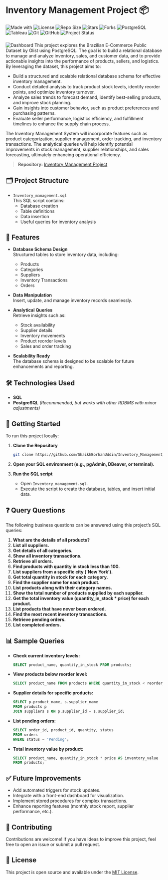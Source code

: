 # Inventory Management Project 📦
<!-- Project Badges -->
![Made with](https://img.shields.io/badge/Made%20with-SQL-blue?logo=database)
![License](https://img.shields.io/github/license/ShaikhBorhanUddin/Inventory_Management_Project)
![Repo Size](https://img.shields.io/github/repo-size/ShaikhBorhanUddin/Inventory_Management_Project)
![Stars](https://img.shields.io/github/stars/ShaikhBorhanUddin/Inventory_Management_Project?style=social)
![Forks](https://img.shields.io/github/forks/ShaikhBorhanUddin/Inventory_Management_Project?style=social)
![PostgreSQL](https://img.shields.io/badge/Database-PostgreSQL-336791?logo=postgresql&logoColor=white)
![Tableau](https://img.shields.io/badge/Tableau-Data%20Visualization-E97627?logo=Tableau&logoColor=white)
![Git](https://img.shields.io/badge/Version%20Control-Git-orange?logo=git&logoColor=white)
![GitHub](https://img.shields.io/badge/Host-GitHub-black?logo=github)
![Project Status](https://img.shields.io/badge/Project-Completed-brightgreen?style=flat-square)
###
![Dashboard](https://github.com/ShaikhBorhanUddin/Inventory_Management_Project/blob/main/Images/inventory.jpg?raw=true)
This project explores the Brazilian E-Commerce Public Dataset by Olist using PostgreSQL. The goal is to build a relational database to manage and analyze inventory, sales, and customer data, and to provide actionable insights into the performance of products, sellers, and logistics. By leveraging the dataset, this project aims to:
- Build a structured and scalable relational database schema for effective inventory management.
- Conduct detailed analysis to track product stock levels, identify reorder points, and optimize inventory turnover.
- Analyze sales trends to forecast demand, identify best-selling products, and improve stock planning.
- Gain insights into customer behavior, such as product preferences and purchasing patterns.
- Evaluate seller performance, logistics efficiency, and fulfillment timelines to enhance the supply chain process.

The Inventory Management System will incorporate features such as product categorization, supplier management, order tracking, and inventory transactions. The analytical queries will help identify potential improvements in stock management, supplier relationships, and sales forecasting, ultimately enhancing operational efficiency.

> **Repository:** [Inventory Management Project](https://github.com/ShaikhBorhanUddin/Inventory_Management_Project)

## 🗂️ Project Structure

- `Inventory_management.sql`  
  This SQL script contains:
  - Database creation
  - Table definitions
  - Data insertion
  - Useful queries for inventory analysis

## 📌 Features

- **Database Schema Design**  
  Structured tables to store inventory data, including:
  - Products
  - Categories
  - Suppliers
  - Inventory Transactions
  - Orders

- **Data Manipulation**  
  Insert, update, and manage inventory records seamlessly.

- **Analytical Queries**  
  Retrieve insights such as:
  - Stock availability
  - Supplier details
  - Inventory movements
  - Product reorder levels
  - Sales and order tracking

- **Scalability Ready**  
  The database schema is designed to be scalable for future enhancements and reporting.

## 🛠️ Technologies Used

- **SQL**
- **PostgreSQL** *(Recommended, but works with other RDBMS with minor adjustments)*

## 🚀 Getting Started

To run this project locally:

1. **Clone the Repository**
   ```bash
   git clone https://github.com/ShaikhBorhanUddin/Inventory_Management_Project.git
   ```

2. **Open your SQL environment (e.g., pgAdmin, DBeaver, or terminal).**

3. **Run the SQL script**
   - Open `Inventory_management.sql`.
   - Execute the script to create the database, tables, and insert initial data.

## ❓ Query Questions

The following business questions can be answered using this project’s SQL queries:

1. **What are the details of all products?**
2. **List all suppliers.**
3. **Get details of all categories.**
4. **Show all inventory transactions.**
5. **Retrieve all orders.**
6. **Find products with quantity in stock less than 100.**
7. **List suppliers from a specific city ('New York').**
8. **Get total quantity in stock for each category.**
9. **Find the supplier name for each product.**
10. **List products along with their category names.**
11. **Show the total number of products supplied by each supplier.**
12. **Get the total inventory value (quantity_in_stock * price) for each product.**
13. **List products that have never been ordered.**
14. **Find the most recent inventory transactions.**
15. **Retrieve pending orders.**
16. **List completed orders.**

## 📊 Sample Queries

- **Check current inventory levels:**
   ```sql
   SELECT product_name, quantity_in_stock FROM products;
   ```

- **View products below reorder level:**
   ```sql
   SELECT product_name FROM products WHERE quantity_in_stock < reorder_level;
   ```

- **Supplier details for specific products:**
   ```sql
   SELECT p.product_name, s.supplier_name 
   FROM products p
   JOIN suppliers s ON p.supplier_id = s.supplier_id;
   ```

- **List pending orders:**
   ```sql
   SELECT order_id, product_id, quantity, status 
   FROM orders 
   WHERE status = 'Pending';
   ```

- **Total inventory value by product:**
   ```sql
   SELECT product_name, quantity_in_stock * price AS inventory_value 
   FROM products;
   ```

## ✅ Future Improvements

- Add automated triggers for stock updates.
- Integrate with a front-end dashboard for visualization.
- Implement stored procedures for complex transactions.
- Enhance reporting features (monthly stock report, supplier performance, etc.).

## 🤝 Contributing

Contributions are welcome! If you have ideas to improve this project, feel free to open an issue or submit a pull request.

## 📄 License

This project is open source and available under the [MIT License](LICENSE).
